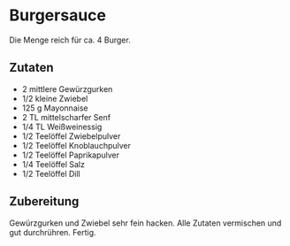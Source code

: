 # Burgersauce

Die Menge reich für ca. 4 Burger.

## Zutaten

* 2 mittlere Gewürzgurken
* 1/2 kleine Zwiebel
* 125 g Mayonnaise
* 2 TL mittelscharfer Senf
* 1/4 TL Weißweinessig
* 1/2 Teelöffel Zwiebelpulver
* 1/2 Teelöffel Knoblauchpulver
* 1/2 Teelöffel Paprikapulver
* 1/4 Teelöffel Salz
* 1/2 Teelöffel Dill

## Zubereitung

Gewürzgurken und Zwiebel sehr fein hacken. Alle Zutaten vermischen und gut
durchrühren. Fertig.
